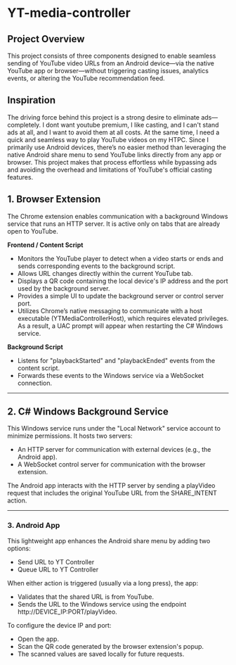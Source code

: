 # YT-media-controller

## Project Overview
This project consists of three components designed to enable seamless sending of YouTube video URLs from an Android device—via the native YouTube app or browser—without triggering casting issues, analytics events, or altering the YouTube recommendation feed.

## Inspiration
The driving force behind this project is a strong desire to eliminate ads—completely. I dont want youtube premium, I like casting, and I can't stand ads at all, and I want to avoid them at all costs. At the same time, I need a quick and seamless way to play YouTube videos on my HTPC. Since I primarily use Android devices, there’s no easier method than leveraging the native Android share menu to send YouTube links directly from any app or browser. This project makes that process effortless while bypassing ads and avoiding the overhead and limitations of YouTube's official casting features.


## 1. Browser Extension
The Chrome extension enables communication with a background Windows service that runs an HTTP server. It is active only on tabs that are already open to YouTube.

**Frontend / Content Script**
* Monitors the YouTube player to detect when a video starts or ends and sends corresponding events to the background script.
* Allows URL changes directly within the current YouTube tab.
* Displays a QR code containing the local device's IP address and the port used by the background server.
* Provides a simple UI to update the background server or control server port.
* Utilizes Chrome’s native messaging to communicate with a host executable (YTMediaControllerHost), which requires elevated privileges. As a result, a UAC prompt will appear when restarting the C# Windows service.

**Background Script**
* Listens for "playbackStarted" and "playbackEnded" events from the content script.
* Forwards these events to the Windows service via a WebSocket connection.

---

## 2. C# Windows Background Service
This Windows service runs under the "Local Network" service account to minimize permissions. It hosts two servers:
* An HTTP server for communication with external devices (e.g., the Android app).
* A WebSocket control server for communication with the browser extension.

The Android app interacts with the HTTP server by sending a playVideo request that includes the original YouTube URL from the SHARE_INTENT action.

---
### 3. Android App
This lightweight app enhances the Android share menu by adding two options:
* Send URL to YT Controller
* Queue URL to YT Controller

When either action is triggered (usually via a long press), the app:
* Validates that the shared URL is from YouTube.
* Sends the URL to the Windows service using the endpoint http://DEVICE_IP:PORT/playVideo.

To configure the device IP and port:
* Open the app.
* Scan the QR code generated by the browser extension's popup.
* The scanned values are saved locally for future requests.